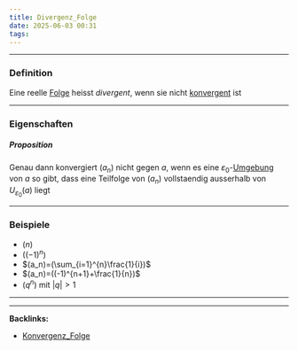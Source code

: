 ```yaml
---
title: Divergenz_Folge
date: 2025-06-03 00:31
tags: 
---
```


----

### Definition 
Eine reelle [Folge](folgen) heisst *divergent*, wenn sie nicht [konvergent](konvergenz_folge) ist

---

### Eigenschaften
##### Proposition 
Genau dann konvergiert $(a_n)$ nicht gegen $a$, wenn es eine $\varepsilon_{0}$-[Umgebung](eps_umgebung) von 
$a$ so gibt, dass eine Teilfolge von $(a_n)$ vollstaendig ausserhalb von $U_{\varepsilon_{0}}(a)$ liegt

---

### Beispiele
- $(n)$
- $((-1)^{n})$
- $(a_n)=(\sum_{i=1}^{n}\frac{1}{i})$
- $(a_n)=((-1)^{n+1}+\frac{1}{n})$
- $(q^{n})$ mit $|q|>1$
 





----

----
**Backlinks:**
- [Konvergenz_Folge](/konvergenz_folge)
